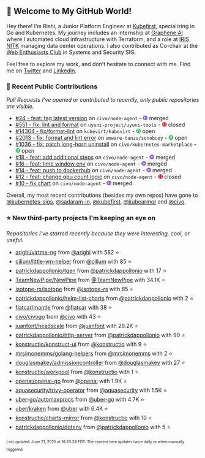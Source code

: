 <!-- DO NOT EDIT THIS FILE DIRECTLY! This file was automatically generated from the tool in this repo. -->

## 🌟 Welcome to My GitHub World!

Hey there! I’m Rishi, a Junior Platform Engineer at [Kubefirst](https://kubefirst.io/), specializing in Go and Kubernetes. My journey includes an internship at [Graphene AI](https://grapheneai.com/) where I automated cloud infrastructure with Terraform, and a role at [IRIS NITK](https://iris.nitk.ac.in/hrms/) managing data center operations. I also contributed as Co-chair at the [Web Enthusiasts Club](https://webclub.nitk.ac.in/) in Systems and Security SIG.

Feel free to explore my work, and don’t hesitate to connect with me. Find me on [Twitter](https://x.com/RishixMonk) and [LinkedIn](https://www.linkedin.com/in/mrrishi373/).
### 🚀 Recent Public Contributions

*Pull Requests I've opened or contributed to recently, only public repositories are visible.*


* [#24 - feat: tag latest version](https://github.com/civo/node-agent/pull/24) on `civo/node-agent` - <img src="images/github-merged.png" width="12px" height="12px"> merged
* [#551 - fix: lint and format](https://github.com/uyuni-project/uyuni-tools/pull/551) on `uyuni-project/uyuni-tools` - <img src="images/github-closed.png" width="12px" height="12px"> closed
* [#14364 - fix/format-lint](https://github.com/kubevirt/kubevirt/pull/14364) on `kubevirt/kubevirt` - <img src="images/github-open.png" width="12px" height="12px"> open
* [#2013 - fix: format and lint error](https://github.com/vmware-tanzu/sonobuoy/pull/2013) on `vmware-tanzu/sonobuoy` - <img src="images/github-open.png" width="12px" height="12px"> open
* [#1036 - fix: patch long-horn uninstall](https://github.com/civo/kubernetes-marketplace/pull/1036) on `civo/kubernetes-marketplace` - <img src="images/github-open.png" width="12px" height="12px"> open
* [#18 - feat: add additional steps](https://github.com/civo/node-agent/pull/18) on `civo/node-agent` - <img src="images/github-merged.png" width="12px" height="12px"> merged
* [#16 - feat: time window env](https://github.com/civo/node-agent/pull/16) on `civo/node-agent` - <img src="images/github-merged.png" width="12px" height="12px"> merged
* [#14 - feat: push to dockerhub](https://github.com/civo/node-agent/pull/14) on `civo/node-agent` - <img src="images/github-merged.png" width="12px" height="12px"> merged
* [#12 - feat: change gpu count logic](https://github.com/civo/node-agent/pull/12) on `civo/node-agent` - <img src="images/github-closed.png" width="12px" height="12px"> closed
* [#10 - fix chart](https://github.com/civo/node-agent/pull/10) on `civo/node-agent` - <img src="images/github-merged.png" width="12px" height="12px"> merged

Overall, my most recent contributions (besides my own repos) have gone to 
[@kubernetes-sigs](https://github.com/kubernetes-sigs),
[@sadaram-in](https://github.com/sadaram-in),
[@kubefirst](https://github.com/kubefirst),
[@kubearmor](https://github.com/kubearmor)
and [@civo](https://github.com/civo).
### ⭐ New third-party projects I'm keeping an eye on

*Repositories I've starred recently because they were interesting, cool, or useful.*


* [arighi/virtme-ng](https://github.com/arighi/virtme-ng) from [@arighi](https://github.com/arighi) with 582 ⭐️
* [cilium/little-vm-helper](https://github.com/cilium/little-vm-helper) from [@cilium](https://github.com/cilium) with 85 ⭐️
* [patrickdappollonio/tgen](https://github.com/patrickdappollonio/tgen) from [@patrickdappollonio](https://github.com/patrickdappollonio) with 17 ⭐️
* [TeamNewPipe/NewPipe](https://github.com/TeamNewPipe/NewPipe) from [@TeamNewPipe](https://github.com/TeamNewPipe) with 34.1K ⭐️
* [isotope-rs/isotope](https://github.com/isotope-rs/isotope) from [@isotope-rs](https://github.com/isotope-rs) with 85 ⭐️
* [patrickdappollonio/helm-list-charts](https://github.com/patrickdappollonio/helm-list-charts) from [@patrickdappollonio](https://github.com/patrickdappollonio) with 2 ⭐️
* [flatcar/mantle](https://github.com/flatcar/mantle) from [@flatcar](https://github.com/flatcar) with 38 ⭐️
* [civo/civogo](https://github.com/civo/civogo) from [@civo](https://github.com/civo) with 43 ⭐️
* [juanfont/headscale](https://github.com/juanfont/headscale) from [@juanfont](https://github.com/juanfont) with 29.2K ⭐️
* [patrickdappollonio/http-server](https://github.com/patrickdappollonio/http-server) from [@patrickdappollonio](https://github.com/patrickdappollonio) with 90 ⭐️
* [konstructio/konstruct-ui](https://github.com/konstructio/konstruct-ui) from [@konstructio](https://github.com/konstructio) with 9 ⭐️
* [mrsimonemms/golang-helpers](https://github.com/mrsimonemms/golang-helpers) from [@mrsimonemms](https://github.com/mrsimonemms) with 2 ⭐️
* [douglasmakey/admissioncontroller](https://github.com/douglasmakey/admissioncontroller) from [@douglasmakey](https://github.com/douglasmakey) with 27 ⭐️
* [konstructio/workpool](https://github.com/konstructio/workpool) from [@konstructio](https://github.com/konstructio) with 1 ⭐️
* [openai/openai-go](https://github.com/openai/openai-go) from [@openai](https://github.com/openai) with 1.9K ⭐️
* [aquasecurity/trivy-operator](https://github.com/aquasecurity/trivy-operator) from [@aquasecurity](https://github.com/aquasecurity) with 1.5K ⭐️
* [uber-go/automaxprocs](https://github.com/uber-go/automaxprocs) from [@uber-go](https://github.com/uber-go) with 4.7K ⭐️
* [uber/kraken](https://github.com/uber/kraken) from [@uber](https://github.com/uber) with 6.4K ⭐️
* [konstructio/charts-mirror](https://github.com/konstructio/charts-mirror) from [@konstructio](https://github.com/konstructio) with 10 ⭐️
* [patrickdappollonio/dotenv](https://github.com/patrickdappollonio/dotenv) from [@patrickdappollonio](https://github.com/patrickdappollonio) with 5 ⭐️

<sup><sub>Last updated: June 21, 2025 at 16:20:34 EDT. The content here updates twice daily or when manually triggered.</sup></sub>